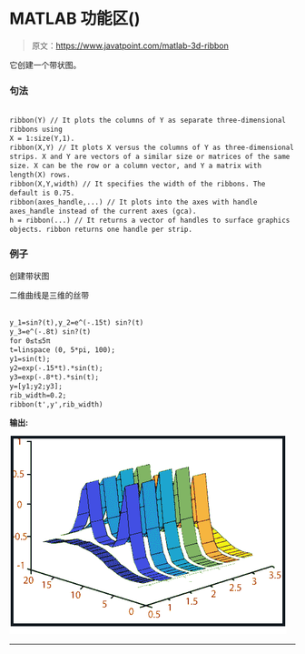 # MATLAB 功能区()

> 原文：<https://www.javatpoint.com/matlab-3d-ribbon>

它创建一个带状图。

### 句法

```

ribbon(Y) // It plots the columns of Y as separate three-dimensional ribbons using
X = 1:size(Y,1).
ribbon(X,Y) // It plots X versus the columns of Y as three-dimensional strips. X and Y are vectors of a similar size or matrices of the same size. X can be the row or a column vector, and Y a matrix with length(X) rows.
ribbon(X,Y,width) // It specifies the width of the ribbons. The default is 0.75.
ribbon(axes_handle,...) // It plots into the axes with handle axes_handle instead of the current axes (gca).
h = ribbon(...) // It returns a vector of handles to surface graphics objects. ribbon returns one handle per strip.

```

### 例子

创建带状图

二维曲线是三维的丝带

```

y_1=sin?(t),y_2=e^(-.15t) sin?(t)
y_3=e^(-.8t) sin?(t)
for 0≤t≤5π
t=linspace (0, 5*pi, 100);
y1=sin(t);
y2=exp(-.15*t).*sin(t);
y3=exp(-.8*t).*sin(t);
y=[y1;y2;y3];
rib_width=0.2;
ribbon(t',y',rib_width)

```

**输出:**

![MATLAB ribbon()](img/af2e777a5131c03f198b828426c32b15.png)

* * *